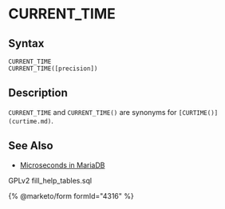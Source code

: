 
# CURRENT_TIME

## Syntax


```
CURRENT_TIME
CURRENT_TIME([precision])
```

## Description


`CURRENT_TIME` and `CURRENT_TIME()` are synonyms for `[CURTIME()](curtime.md)`.


## See Also


* [Microseconds in MariaDB](microseconds-in-mariadb.md)


GPLv2 fill_help_tables.sql


{% @marketo/form formId="4316" %}
